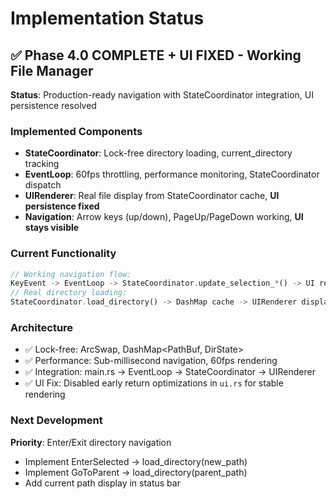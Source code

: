 # Implementation Status

## ✅ Phase 4.0 COMPLETE + UI FIXED - Working File Manager
**Status**: Production-ready navigation with StateCoordinator integration, UI persistence resolved

### Implemented Components
- **StateCoordinator**: Lock-free directory loading, current_directory tracking
- **EventLoop**: 60fps throttling, performance monitoring, StateCoordinator dispatch  
- **UIRenderer**: Real file display from StateCoordinator cache, **UI persistence fixed**
- **Navigation**: Arrow keys (up/down), PageUp/PageDown working, **UI stays visible**

### Current Functionality
```rust
// Working navigation flow:
KeyEvent -> EventLoop -> StateCoordinator.update_selection_*() -> UI redraw
// Real directory loading:
StateCoordinator.load_directory() -> DashMap cache -> UIRenderer display
```

### Architecture
- ✅ Lock-free: ArcSwap<UIState>, DashMap<PathBuf, DirState>
- ✅ Performance: Sub-millisecond navigation, 60fps rendering
- ✅ Integration: main.rs -> EventLoop -> StateCoordinator -> UIRenderer
- ✅ UI Fix: Disabled early return optimizations in `ui.rs` for stable rendering

### Next Development
**Priority**: Enter/Exit directory navigation
- Implement EnterSelected -> load_directory(new_path)  
- Implement GoToParent -> load_directory(parent_path)
- Add current path display in status bar